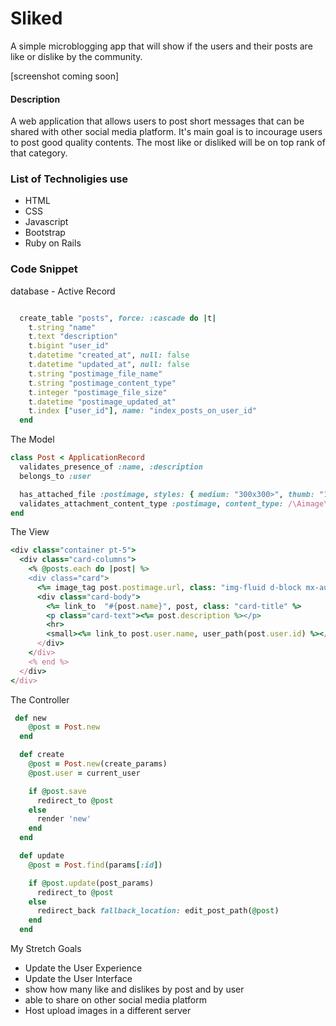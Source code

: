 # Sliked
A simple microblogging app that will show if the users and their posts are like or dislike by the community.

[screenshot coming soon]

#### Description

A web application that allows users to post short messages that can be shared with other social media platform. It's main goal is to incourage users to post good quality contents. The most like or disliked will be on top rank of that category.

### List of Technoligies use
- HTML
- CSS
- Javascript
- Bootstrap
- Ruby on Rails

### Code Snippet
database - Active Record
```rb

  create_table "posts", force: :cascade do |t|
    t.string "name"
    t.text "description"
    t.bigint "user_id"
    t.datetime "created_at", null: false
    t.datetime "updated_at", null: false
    t.string "postimage_file_name"
    t.string "postimage_content_type"
    t.integer "postimage_file_size"
    t.datetime "postimage_updated_at"
    t.index ["user_id"], name: "index_posts_on_user_id"
  end
```
The Model 
```rb
class Post < ApplicationRecord
  validates_presence_of :name, :description
  belongs_to :user

  has_attached_file :postimage, styles: { medium: "300x300>", thumb: "100x100>" }, default_url: "/images/:style/missing.png"
  validates_attachment_content_type :postimage, content_type: /\Aimage\/.*\z/
end

```

The View
```rb
<div class="container pt-5">
  <div class="card-columns">
    <% @posts.each do |post| %>
    <div class="card">
      <%= image_tag post.postimage.url, class: "img-fluid d-block mx-auto" %>
      <div class="card-body">
        <%= link_to  "#{post.name}", post, class: "card-title" %>
        <p class="card-text"><%= post.description %></p>
        <hr>
        <small><%= link_to post.user.name, user_path(post.user.id) %></small>
      </div>
    </div>
    <% end %>
  </div>
</div>
```

The Controller
```rb
 def new
    @post = Post.new
  end

  def create
    @post = Post.new(create_params)
    @post.user = current_user

    if @post.save
      redirect_to @post
    else
      render 'new'
    end
  end

  def update
    @post = Post.find(params[:id])

    if @post.update(post_params)
      redirect_to @post
    else
      redirect_back fallback_location: edit_post_path(@post)
    end
  end
```



My Stretch Goals
- Update the User Experience
- Update the User Interface
- show how many like and dislikes by post and by user
- able to share on other social media platform
- Host upload images in a different server
